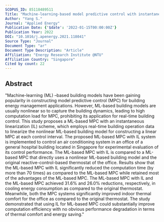 ```yaml
---
SCOPUS_ID: 85118489511
Title: "Machine-learning-based model predictive control with instantaneous linearization – A case study on an air-conditioning and mechanical ventilation system"
Author: "Yang S."
Journal: "Applied Energy"
Publication Date: {'$date': '2022-01-15T00:00:00Z'}
Publication Year: 2022
DOI: "10.1016/j.apenergy.2021.118041"
Source Type: "Journal"
Document Type: "ar"
Document Type Description: "Article"
Affiliation: "Energy Research Institute @NTU"
Affiliation Country: "Singapore"
Cited by count: 22
---
```


## Abstract
"Machine-learning (ML) –based building models have been gaining popularity in constructing model predictive control (MPC) for building energy management applications. However, ML-based building models are usually nonlinear so to capture the building dynamics, leading to high computation load for MPC, prohibiting its application for real-time building control. This study proposes a ML-based MPC with an instantaneous linearization (IL) scheme, which employs real-time building operation data to linearize the nonlinear ML-based building model for constructing a linear MPC at each control interval. The proposed ML-based MPC with IL system is implemented to control an air conditioning system in an office of a general hospital building located in Singapore for experimental evaluation of its control performance. The ML-based MPC with IL is compared to a ML-based MPC that directly uses a nonlinear ML-based building model and the original reactive-control-based thermostat of the office. Results show that the ML-based MPC with IL significantly reduced the computation time (by more than 70 times) as compared to the ML-based MPC while retained most of the advantages of the ML-based MPC. The ML-based MPC with IL and the ML-based MPC achieved 31.6% and 26.0% reductions, respectively, in cooling energy consumption as compared to the original thermostat. Meanwhile, both the MPC systems significantly improved indoor thermal comfort for the office as compared to the original thermostat. The study demonstrated that using IL for ML-based MPC could substantially improve computation efficiency with no obvious performance degradation in terms of thermal comfort and energy saving."
